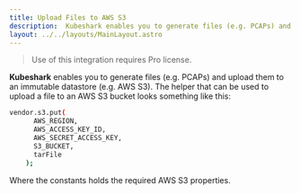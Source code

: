```yaml
---
title: Upload Files to AWS S3
description:  Kubeshark enables you to generate files (e.g. PCAPs) and upload them to an immutable datastore (e.g. AWS S3)
layout: ../../layouts/MainLayout.astro
---
```

> Use of this integration requires Pro license.
  
**Kubeshark** enables you to generate files (e.g. PCAPs) and upload them to an immutable datastore (e.g. AWS S3). The helper that can be used to upload a file to an AWS S3 bucket looks something like this:

```bash
vendor.s3.put(
      AWS_REGION,
      AWS_ACCESS_KEY_ID,
      AWS_SECRET_ACCESS_KEY,
      S3_BUCKET,
      tarFile
    );
```
Where the constants holds the required AWS S3 properties.
